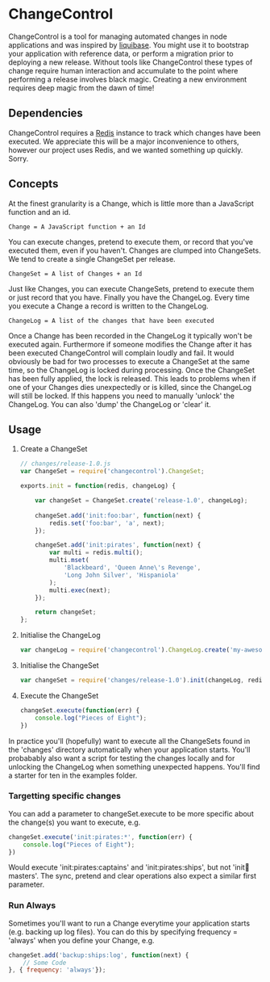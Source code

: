 # ChangeControl
ChangeControl is a tool for managing automated changes in node applications and was inspired by [liquibase](http://www.liquibase.org). You might use it to bootstrap your application with reference data, or perform a migration prior to deploying a new release. Without tools like ChangeControl these types of change require human interaction and accumulate to the point where performing a release involves black magic. Creating a new environment requires deep magic from the dawn of time! 

## Dependencies
ChangeControl requires a [Redis](http://www.redis.com) instance to track which changes have been executed. We appreciate this will be a major inconvenience to others, however our project uses Redis, and we wanted something up quickly. Sorry.

## Concepts
At the finest granularity is a Change, which is little more than a JavaScript function and an id.

    Change = A JavaScript function + an Id

You can execute changes, pretend to execute them, or record that you've executed them, even if you haven't. Changes are clumped into ChangeSets. We tend to create a single ChangeSet per release.

    ChangeSet = A list of Changes + an Id

Just like Changes, you can execute ChangeSets, pretend to execute them or just record that you have. Finally you have the ChangeLog. Every time you execute a Change a record is written to the ChangeLog. 

    ChangeLog = A list of the changes that have been executed

Once a Change has been recorded in the ChangeLog it typically won't be executed again. Furthermore if someone modifies the Change after it has been executed ChangeControl will complain loudly and fail. It would obviously be bad for two processes to execute a ChangeSet at the same time, so the ChangeLog is locked during processing. Once the ChangeSet has been fully applied, the lock is released. This leads to problems when if one of your Changes dies unexpectedly or is killed, since the ChangeLog will still be locked. If this happens you need to manually 'unlock' the ChangeLog. You can also 'dump' the ChangeLog or 'clear' it.

## Usage

1. Create a ChangeSet
    ```js
    // changes/release-1.0.js
    var ChangeSet = require('changecontrol').ChangeSet;
    
    exports.init = function(redis, changeLog) {
    
        var changeSet = ChangeSet.create('release-1.0', changeLog);     
        
        changeSet.add('init:foo:bar', function(next) {
            redis.set('foo:bar', 'a', next);
        });
    
        changeSet.add('init:pirates', function(next) {
            var multi = redis.multi();
            multi.mset(
                'Blackbeard', 'Queen Anne\'s Revenge',                  
                'Long John Silver', 'Hispaniola'
            );
            multi.exec(next);
        });
    
        return changeSet;
    }; 
    ```
1. Initialise the ChangeLog
    ```js
    var changeLog = require('changecontrol').ChangeLog.create('my-awesome-project', redis);
    ```
1. Initialise the ChangeSet
    ```js
    var changeSet = require('changes/release-1.0').init(changeLog, redis);
    ```
1. Execute the ChangeSet
    ```js
    changeSet.execute(function(err) {
        console.log("Pieces of Eight");
    })
    ```

In practice you'll (hopefully) want to execute all the ChangeSets found in the 'changes' directory automatically when your application starts. You'll probabably also want a script for testing the changes locally and for unlocking the ChangeLog when something unexpected happens. You'll find a starter for ten in the examples folder.

### Targetting specific changes
You can add a parameter to changeSet.execute to be more specific about the change(s) you want to execute, e.g.
```js
changeSet.execute('init:pirates:*', function(err) {
    console.log("Pieces of Eight");
})
```

Would execute 'init:pirates:captains' and 'init:pirates:ships', but not 'init:ninja:masters'. The sync, pretend and clear operations also expect a similar first parameter.

### Run Always
Sometimes you'll want to run a Change everytime your application starts (e.g. backing up log files). You can do this by specifying frequency = 'always' when you define your Change, e.g.

```js
changeSet.add('backup:ships:log', function(next) {
    // Some Code
}, { frequency: 'always'});
```
